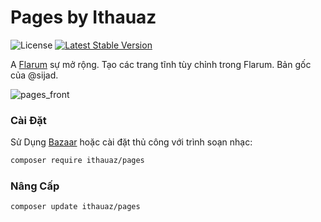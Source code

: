 # Pages by Ithauaz

![License](https://img.shields.io/badge/license-MIT-blue.svg) [![Latest Stable Version](https://img.shields.io/packagist/v/ithauaz/pages.svg)](https://packagist.org/packages/ithauaz/pages)

A [Flarum](https://flarum.org/) sự mở rộng. Tạo các trang tĩnh tùy chỉnh trong Flarum. Bản gốc của @sijad.

![pages_front](https://cloud.githubusercontent.com/assets/7693001/14614939/aa14d7dc-05b8-11e6-9c24-7492820bcd1d.png)

### Cài Đặt

Sử Dụng [Bazaar](https://discuss.flarum.org/d/5151-flagrow-bazaar-the-extension-marketplace) hoặc cài đặt thủ công với trình soạn nhạc:

```sh
composer require ithauaz/pages
```

### Nâng Cấp

```sh
composer update ithauaz/pages
```

